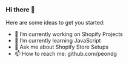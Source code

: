 ### Hi there 👋

Here are some ideas to get you started:

- 🔭 I’m currently working on Shopify Projects
- 🌱 I’m currently learning JavaScript
- 💬 Ask me about Shopify Store Setups
- 📫 How to reach me: github.com/peondg
